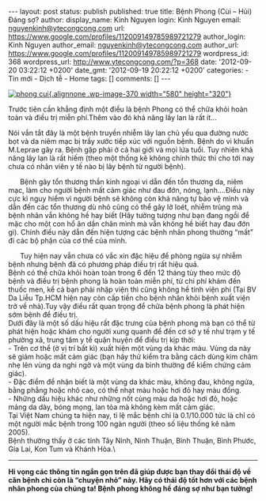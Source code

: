 --- layout: post status: publish published: true title: Bệnh Phong (Cùi
– Hủi) Đáng sợ? author: display\_name: Kinh Nguyen login: Kinh Nguyen
email: nguyenkinh@ytecongcong.com url:
https://www.google.com/profiles/112009149785989721279 author\_login:
Kinh Nguyen author\_email: nguyenkinh@ytecongcong.com author\_url:
https://www.google.com/profiles/112009149785989721279 wordpress\_id: 368
wordpress\_url: http://www.ytecongcong.com/?p=368 date: '2012-09-20
03:22:12 +0200' date\_gmt: '2012-09-19 20:22:12 +0200' categories: - Tin
mới - Dịch tễ - Home tags: \[\] comments: \[\] ---
<div>

[![](http://www.ytecongcong.com/wp-content/uploads/2012/11/phong-cui.gif "phong cui"){.alignnone
.wp-image-370 width="580"
height="320"}](http://www.ytecongcong.com/2012/09/benh-phong-cui-hui-dang-so/phong-cui/)

</div>

<div>

Trước tiên cần khẳng định một điều là bệnh Phong có thể chữa khỏi hoàn
toàn và điều trị miễn phí.Thêm vào đó khả năng lây lan là rất ít…

</div>

<div>

Nói vắn tắt đây là một bệnh truyền nhiễm lây lan chủ yếu qua đường nước
bọt và da niêm mạc bị trầy xước tiếp xúc với nguồn bệnh. Bệnh do vi
khuẩn M.Leprae gây ra. Bệnh gặp phải ở cả hai giới và mọi lứa tuổi. Tuy
nhiên khả năng lây lan là rất hiếm (theo một thống kê không chính thức
thì cho tới nay chưa có nhân viên y tế nào bị lây bệnh từ người bệnh).

</div>

<div>

<div>

      Bệnh gây tổn thương thần kinh ngoại vi dẫn đến tổn thương da, niêm
mạc, làm cho người bệnh mất cảm giác như đau đớn, nóng, lạnh….Điều này
cực kì nguy hiểm vì người bệnh sẽ không còn khả năng tự bảo vệ mình và
dẫn đến các tổn thương dù nhỏ cũng có thể gây lở loét, nhiễm trùng mà
bệnh nhân vẫn không hề hay biết (Hãy tưởng tượng như bạn đang ngồi để
mặc cho một con hổ ăn dần chân mình mà vẫn không hề biết hay đau đớn
gì). Chính điều này dẫn đến hiện tượng các bệnh nhân phong thường “mất”
đi các bộ phận của cơ thể của mình.

</div>

<div>

      Tuy hiện nay vẫn chưa có vắc xin đặc hiệu để phòng ngừa sự nhiễm
bệnh nhưng bệnh đã có phương pháp điều trị rất hiệu quả.\
Bệnh có thể chữa khỏi hoàn toàn trong 6 đến 12 tháng tùy theo mức độ
bệnh và điều trị bệnh phong là hoàn toàn miễn phí, từ chi phí khám đến
thuốc men, kể cả bạn phải nhập viện thì cũng không hề tính viện phí (Tại
BV Da Liễu Tp.HCM hiện nay còn cấp tiền cho bệnh nhân khỏi bệnh xuất
viện trở về nhà).Tuy vậy điều rất quan trọng để chữa bệnh phong là phát
hiện sớm bệnh để điều trị.\
Dưới đây là một số dấu hiệu rất đặc trưng của bệnh phong mà bạn có thể
từ phát hiện hoặc khám cho người xung quanh để đến cơ sở y tế như trạm y
tế phường xã, trung tâm y tế quận huyện để điều trị kịp thời:\
- Trên cơ thể (ở vị trí bất kì) xuất hiện một vùng da khác màu. Vùng da
này sẽ giảm hoặc mất cảm giác (bạn hãy thử kiểm tra bằng cách dùng kim
châm nhẹ lên vùng da nghi ngờ và một vùng da bình thường để kiểm chứng
cảm giác).\
- Đặc điểm để nhận biết là một vùng da khác màu, không đau, không ngứa,
bằng phẳng hoặc nhô cao, có thể nhạt màu hoặc hơi đỏ hay màu đồng.\
- Những dấu hiệu khác như những nốt cùng màu da hoặc hơi đỏ, hoặc mảng
da dày, bóng mọng, lan tỏa mà không kèm mất cảm giác.\
Tại Việt Nam chúng ta hiện nay, tỉ lệ mắc bệnh chỉ là 0.1/10.000 tức là
chỉ có một người mắc bệnh trong 100 ngàn người (theo số liệu thống kê
năm 2005).\
Bệnh thường thấy ở các tỉnh Tây Ninh, Ninh Thuận, Bình Thuận, Bình
Phước, Gia Lai, Kon Tum và Khánh Hòa.\
****

</div>

<div>

**Hi vọng các thông tin ngắn gọn trên đã giúp được bạn thay đổi thái độ
về căn bệnh chỉ còn là “chuyện nhỏ” này. Hãy có thái độ tốt hơn với các
bệnh nhân phong của chúng ta! Bệnh phong không hề đáng sợ như bạn
tưởng!**

</div>

</div>
